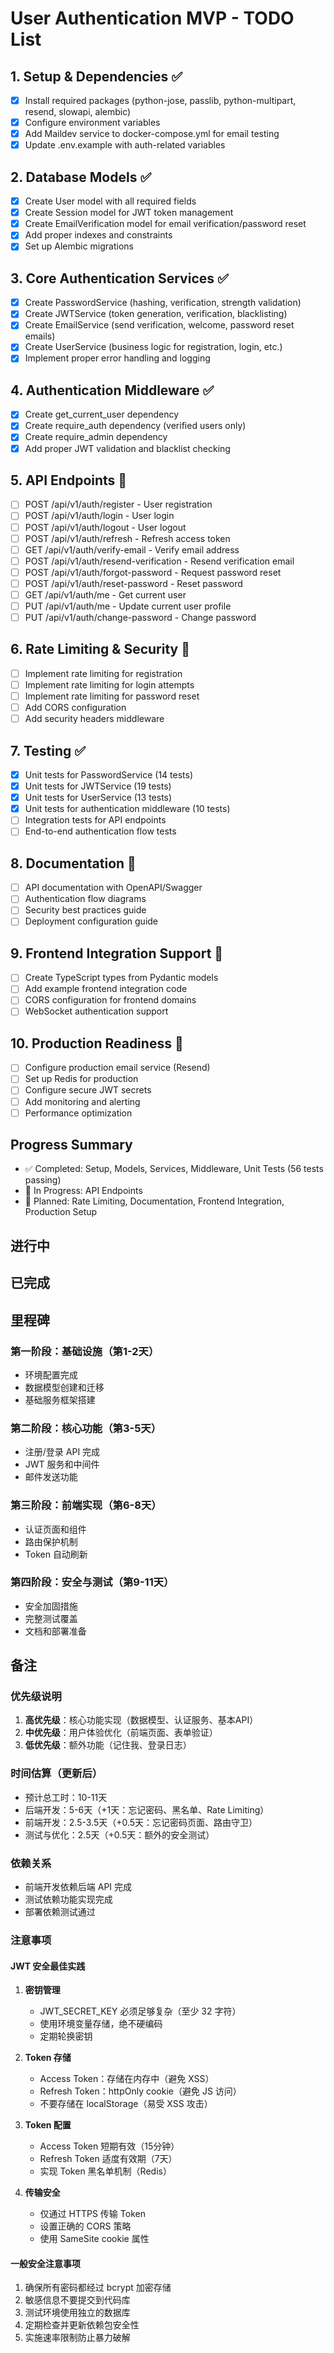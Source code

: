 # User Authentication MVP - TODO List

## 1. Setup & Dependencies ✅
- [x] Install required packages (python-jose, passlib, python-multipart, resend, slowapi, alembic)
- [x] Configure environment variables
- [x] Add Maildev service to docker-compose.yml for email testing
- [x] Update .env.example with auth-related variables

## 2. Database Models ✅
- [x] Create User model with all required fields
- [x] Create Session model for JWT token management
- [x] Create EmailVerification model for email verification/password reset
- [x] Add proper indexes and constraints
- [x] Set up Alembic migrations

## 3. Core Authentication Services ✅
- [x] Create PasswordService (hashing, verification, strength validation)
- [x] Create JWTService (token generation, verification, blacklisting)
- [x] Create EmailService (send verification, welcome, password reset emails)
- [x] Create UserService (business logic for registration, login, etc.)
- [x] Implement proper error handling and logging

## 4. Authentication Middleware ✅
- [x] Create get_current_user dependency
- [x] Create require_auth dependency (verified users only)
- [x] Create require_admin dependency
- [x] Add proper JWT validation and blacklist checking

## 5. API Endpoints 🚧
- [ ] POST /api/v1/auth/register - User registration
- [ ] POST /api/v1/auth/login - User login
- [ ] POST /api/v1/auth/logout - User logout
- [ ] POST /api/v1/auth/refresh - Refresh access token
- [ ] GET /api/v1/auth/verify-email - Verify email address
- [ ] POST /api/v1/auth/resend-verification - Resend verification email
- [ ] POST /api/v1/auth/forgot-password - Request password reset
- [ ] POST /api/v1/auth/reset-password - Reset password
- [ ] GET /api/v1/auth/me - Get current user
- [ ] PUT /api/v1/auth/me - Update current user profile
- [ ] PUT /api/v1/auth/change-password - Change password

## 6. Rate Limiting & Security 📅
- [ ] Implement rate limiting for registration
- [ ] Implement rate limiting for login attempts
- [ ] Implement rate limiting for password reset
- [ ] Add CORS configuration
- [ ] Add security headers middleware

## 7. Testing ✅
- [x] Unit tests for PasswordService (14 tests)
- [x] Unit tests for JWTService (19 tests)
- [x] Unit tests for UserService (13 tests)
- [x] Unit tests for authentication middleware (10 tests)
- [ ] Integration tests for API endpoints
- [ ] End-to-end authentication flow tests

## 8. Documentation 📅
- [ ] API documentation with OpenAPI/Swagger
- [ ] Authentication flow diagrams
- [ ] Security best practices guide
- [ ] Deployment configuration guide

## 9. Frontend Integration Support 📅
- [ ] Create TypeScript types from Pydantic models
- [ ] Add example frontend integration code
- [ ] CORS configuration for frontend domains
- [ ] WebSocket authentication support

## 10. Production Readiness 📅
- [ ] Configure production email service (Resend)
- [ ] Set up Redis for production
- [ ] Configure secure JWT secrets
- [ ] Add monitoring and alerting
- [ ] Performance optimization

## Progress Summary
- ✅ Completed: Setup, Models, Services, Middleware, Unit Tests (56 tests passing)
- 🚧 In Progress: API Endpoints
- 📅 Planned: Rate Limiting, Documentation, Frontend Integration, Production Setup

## 进行中
<!-- 当前正在处理的任务 -->

## 已完成
<!-- 已完成的任务项 -->

## 里程碑

### 第一阶段：基础设施（第1-2天）
- 环境配置完成
- 数据模型创建和迁移
- 基础服务框架搭建

### 第二阶段：核心功能（第3-5天）
- 注册/登录 API 完成
- JWT 服务和中间件
- 邮件发送功能

### 第三阶段：前端实现（第6-8天）
- 认证页面和组件
- 路由保护机制
- Token 自动刷新

### 第四阶段：安全与测试（第9-11天）
- 安全加固措施
- 完整测试覆盖
- 文档和部署准备

## 备注

### 优先级说明
1. **高优先级**：核心功能实现（数据模型、认证服务、基本API）
2. **中优先级**：用户体验优化（前端页面、表单验证）
3. **低优先级**：额外功能（记住我、登录日志）

### 时间估算（更新后）
- 预计总工时：10-11天
- 后端开发：5-6天（+1天：忘记密码、黑名单、Rate Limiting）
- 前端开发：2.5-3.5天（+0.5天：忘记密码页面、路由守卫）
- 测试与优化：2.5天（+0.5天：额外的安全测试）

### 依赖关系
- 前端开发依赖后端 API 完成
- 测试依赖功能实现完成
- 部署依赖测试通过

### 注意事项

#### JWT 安全最佳实践
1. **密钥管理**
   - JWT_SECRET_KEY 必须足够复杂（至少 32 字符）
   - 使用环境变量存储，绝不硬编码
   - 定期轮换密钥

2. **Token 存储**
   - Access Token：存储在内存中（避免 XSS）
   - Refresh Token：httpOnly cookie（避免 JS 访问）
   - 不要存储在 localStorage（易受 XSS 攻击）

3. **Token 配置**
   - Access Token 短期有效（15分钟）
   - Refresh Token 适度有效期（7天）
   - 实现 Token 黑名单机制（Redis）

4. **传输安全**
   - 仅通过 HTTPS 传输 Token
   - 设置正确的 CORS 策略
   - 使用 SameSite cookie 属性

#### 一般安全注意事项
1. 确保所有密码都经过 bcrypt 加密存储
2. 敏感信息不要提交到代码库
3. 测试环境使用独立的数据库
4. 定期检查并更新依赖包安全性
5. 实施速率限制防止暴力破解